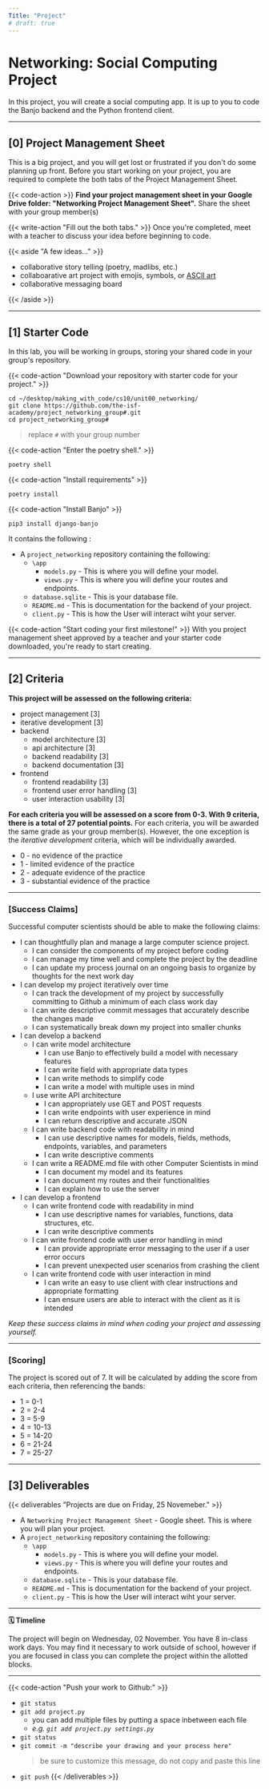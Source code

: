 ```yaml
---
Title: "Project"
# draft: true
---
```


# Networking: Social Computing Project

In this project, you will create a social computing app. It is up to you to code the Banjo backend and the Python frontend client.


---

## [0] Project Management Sheet

This is a big project, and you will get lost or frustrated if you don't do some planning up front.
Before you start working on your project, you are required to complete the both tabs of the Project Management Sheet.

{{< code-action >}} **Find your project management sheet in your Google Drive folder: "Networking Project Management Sheet".** Share the sheet with your group member(s)

{{< write-action "Fill out the both tabs." >}} Once you're completed, meet with a teacher to discuss your idea before beginning to code.

{{< aside "A few ideas..." >}}

- collaborative story telling (poetry, madlibs, etc.)
- collaboarative art project with emojis, symbols, or [ASCII art](https://www.asciiart.eu/)
- collaborative messaging board

{{< /aside >}}

---

## [1] Starter Code


In this lab, you will be working in groups, storing your shared code in your group's repository.

{{< code-action "Download your repository with starter code for your project." >}}

```shell
cd ~/desktop/making_with_code/cs10/unit00_networking/
git clone https://github.com/the-isf-academy/project_networking_group#.git
cd project_networking_group#
```
> replace `#` with your group number


{{< code-action "Enter the poetry shell." >}}
```shell
poetry shell
```

{{< code-action "Install requirements" >}}
```shell
poetry install
```

{{< code-action "Install Banjo" >}}
```shell
pip3 install django-banjo
```

It contains the following :
- A `project_networking` repository containing the following:
  - `\app`
    - `models.py` - This is where you will define your model.
    - `views.py` - This is where you will define your routes and endpoints.
  - `database.sqlite` - This is your database file.
  - `README.md` - This is documentation for the backend of your project.
  - `client.py` - This is how the User will interact wiht your server.

{{< code-action "Start coding your first milestone!" >}} With you project management sheet approved by a teacher and your starter code downloaded, you're ready to start creating.

---

## [2] Criteria


**This project will be assessed on the following criteria:**
- project management [3]
- iterative development [3]
- backend
  - model architecture [3]
  - api architecture [3]
  - backend readability [3]
  - backend documentation [3]
- frontend
  - frontend readability [3]
  - frontend user error handling [3]
  - user interaction usability [3]


**For each criteria you will be assessed on a score from 0-3. With 9 criteria, there is a total of 27 potential points.** For each criteria, you will be awarded the same grade as your group member(s). However, the one exception is the *iterative development* criteria, which will be individually awarded.
- 0 - no evidence of the practice
- 1 - limited evidence of the practice
- 2 - adequate evidence of the practice
- 3 - substantial evidence of the practice


---

### [Success Claims]

Successful computer scientists should be able to make the following claims:
- I can thoughtfully plan and manage a large computer science project.  
    - I can consider the components of my project before coding
    - I can manage my time well and complete the project by the deadline
    - I can update my process journal on an ongoing basis to organize by thoughts for the next work day
- I can develop my project iteratively over time
    - I can track the development of my project by successfully committing to Github a minimum of each class work day
    - I can write descriptive commit messages that accurately describe the changes made
    - I can systematically break down my project into smaller chunks  
- I can develop a backend
  - I can write model architecture
    - I can use Banjo to effectively build a model with necessary features
    - I can write field with appropriate data types
    - I can write methods to simplify code
    - I can write a model with multiple uses in mind
  - I use write API architecture
    - I can appropriately use GET and POST requests
    - I can write endpoints with user experience in mind
    - I can return descriptive and accurate JSON
  - I can write backend code with readability in mind
    - I can use descriptive names for models, fields, methods, endpoints, variables, and  parameters
    - I can write descriptive comments
  - I can write a README.md file with other Computer Scientists in mind
    - I can document my model and its features
    - I can document my routes and their functionalities
    - I can explain how to use the server
- I can develop a frontend
  - I can write frontend code with readability in mind
    - I can use descriptive names for variables, functions, data structures, etc.
    - I can write descriptive comments
  - I can write frontend code with user error handling in mind
    - I can provide appropriate error messaging to the user if a user error occurs
    - I can prevent unexpected user scenarios from crashing the client
  - I can write frontend code with user interaction in mind
    - I can write an easy to use client with clear instructions and appropriate formatting
    - I can ensure users are able to interact with the client as it is intended


*Keep these success claims in mind when coding your project and assessing yourself.*

---

### [Scoring]

The project is scored out of 7. It will be calculated by adding the score from each criteria, then referencing the bands:
- 1 = 0-1
- 2 = 2-4
- 3 = 5-9
- 4 = 10-13
- 5 = 14-20
- 6 = 21-24
- 7 = 25-27

---

## [3] Deliverables

{{< deliverables  "Projects are due on Friday, 25 Novemeber." >}}

- A `Networking Project Management Sheet` - Google sheet. This is where you will plan your project.
- A `project_networking` repository containing the following:
  - `\app`
    - `models.py` - This is where you will define your model.
    - `views.py` - This is where you will define your routes and endpoints.
  - `database.sqlite` - This is your database file.
  - `README.md` - This is documentation for the backend of your project.
  - `client.py` - This is how the User will interact wiht your server.

---

**🗓️ Timeline**

The project will begin on Wednesday, 02 November. You have 8 in-class work days. You may find it necessary to work outside of school, however if you are focused in class you can complete the project within the allotted blocks.

---

{{< code-action "Push your work to Github:" >}}
- `git status`
- `git add project.py`
    - you can add multiple files by putting a space inbetween each file
    - *e.g. `git add project.py settings.py`*
- `git status`
- `git commit -m "describe your drawing and your process here"`
  > be sure to customize this message, do not copy and paste this line
- `git push`
{{< /deliverables >}}
